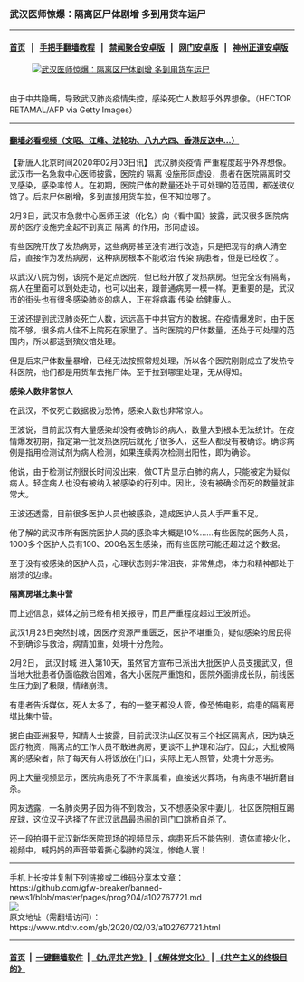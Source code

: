 ### 武汉医师惊爆：隔离区尸体剧增 多到用货车运尸
------------------------

#### [首页](https://github.com/gfw-breaker/banned-news1/blob/master/README.md) &nbsp;&nbsp;|&nbsp;&nbsp; [手把手翻墙教程](https://github.com/gfw-breaker/guides/wiki) &nbsp;&nbsp;|&nbsp;&nbsp; [禁闻聚合安卓版](https://github.com/gfw-breaker/bn-android) &nbsp;&nbsp;|&nbsp;&nbsp; [网门安卓版](https://github.com/oGate2/oGate) &nbsp;&nbsp;|&nbsp;&nbsp; [神州正道安卓版](https://github.com/SzzdOgate/update) 



<div><div class="featured_image">
 <a href="https://i.ntdtv.com/assets/uploads/2020/01/GettyImages-1196130133-2.jpg" target="_blank">
  <figure>
   <img alt="武汉医师惊爆：隔离区尸体剧增 多到用货车运尸" src="https://i.ntdtv.com/assets/uploads/2020/01/GettyImages-1196130133-2-800x450.jpg"/>
  </figure><br/>
 </a>
 <span class="caption">
  由于中共隐瞒，导致武汉肺炎疫情失控，感染死亡人数超乎外界想像。（HECTOR RETAMAL/AFP via Getty Images）
 </span>
</div>
</div><hr/>

#### [翻墙必看视频（文昭、江峰、法轮功、八九六四、香港反送中...）](https://github.com/gfw-breaker/banned-news1/blob/master/pages/link3.md)

<div><div class="post_content" itemprop="articleBody">
 <p>
  【新唐人北京时间2020年02月03日讯】
  <ok href="https://www.ntdtv.com/gb/442749.htm">
   武汉肺炎疫情
  </ok>
  严重程度超乎外界想像。武汉市一名急救中心医师披露，医院的
  <ok href="https://www.ntdtv.com/gb/隔离.htm">
   隔离
  </ok>
  设施形同虚设，患者在医院隔离时交叉感染，感染率惊人。在初期，医院尸体的数量还处于可处理的范范围，都送殡仪馆了。后来尸体剧增，多到直接用货车拉，但不知拉哪了。
 </p>
 <p>
  2月3日，武汉市急救中心医师王波（化名）向《看中国》披露，武汉很多医院病房的医疗设施完全起不到真正
  <ok href="https://www.ntdtv.com/gb/隔离.htm">
   隔离
  </ok>
  的作用，形同虚设。
 </p>
 <p>
  有些医院开放了发热病房，这些病房甚至没有进行改造，只是把现有的病人清空后，直接作为发热病房，这种病房根本不能收治
  <ok href="https://www.ntdtv.com/gb/传染.htm">
   传染
  </ok>
  病患者，但是已经收了。
 </p>
 <p>
  以武汉八院为例，该院不是定点医院，但已经开放了发热病房。但完全没有隔离，病人在里面可以到处走动，也可以出来，跟普通病房一模一样。更重要的是，武汉市的街头也有很多感染肺炎的病人，正在将病毒
  <ok href="https://www.ntdtv.com/gb/传染.htm">
   传染
  </ok>
  给健康人。
 </p>
 <p>
  王波还提到武汉肺炎死亡人数，远远高于中共官方的数据。在疫情爆发时，由于医院不够，很多病人住不上院死在家里了。当时医院的尸体数量，还处于可处理的范围内，所以都送到殡仪馆处理。
 </p>
 <p>
  但是后来尸体数量暴增，已经无法按照常规处理，所以各个医院刚刚成立了发热专科医院，他们都是用货车去拖尸体。至于拉到哪里处理，无从得知。
 </p>
 <p>
  <strong>
   感染人数非常惊人
  </strong>
 </p>
 <p>
  在武汉，不仅死亡数据极为恐怖，感染人数也非常惊人。
 </p>
 <p>
  王波说，目前武汉有大量感染却没有被确诊的病人，数量大到根本无法统计。在疫情爆发初期，指定第一批发热医院后就死了很多人，这些人都没有被确诊。确诊病例是指用检测试剂为病人检测，如果连续两次检测出阳性，即为确诊。
 </p>
 <p>
  他说，由于检测试剂很长时间没出来，做CT片显示白肺的病人，只能被定为疑似病人。轻症病人也没有被纳入被感染的行列中。因此，没有被确诊而死的数量就非常大。
 </p>
 <p>
  王波还透露，目前很多医护人员也被感染，造成医护人员人手严重不足。
 </p>
 <p>
  他了解的武汉市所有医院医护人员的感染率大概是10%……有些医院的医务人员，1000多个医护人员有100、200名医生感染，而有些医院可能还超过这个数据。
 </p>
 <p>
  至于没有被感染的医护人员，心理状态则非常沮丧，非常焦虑，体力和精神都处于崩溃的边缘。
 </p>
 <p>
  <strong>
   隔离房堪比集中营
  </strong>
 </p>
 <p>
  而上述信息，媒体之前已经有相关报导，而且严重程度超过王波所述。
 </p>
 <p>
  武汉1月23日突然封城，因医疗资源严重匮乏，医护不堪重负，疑似感染的居民得不到确诊与救治，病情加重，处境十分危险。
 </p>
 <p>
  2月2日，
  <ok href="https://www.ntdtv.com/gb/武汉封城.htm">
   武汉封城
  </ok>
  进入第10天，虽然官方宣布已派出大批医护人员支援武汉，但当地大批患者仍面临救治困难，各大小医院严重饱和，医院外面排成长队，前线医生压力到了极限，情绪崩溃。
 </p>
 <p>
  有患者告诉媒体，死人太多了，有的一整天都没人管，像恐怖电影，病患的隔离房堪比集中营。
 </p>
 <div class="video_fit_container">
 </div>
 <p>
  据自由亚洲报导，知情人士披露，目前武汉洪山区仅有三个社区隔离点，因为缺乏医疗物资，隔离点的工作人员不敢进病房，更谈不上护理和治疗。因此，大批被隔离的感染者，除了每天有人将饭放在门口，实际上无人照管，处境十分恶劣。
 </p>
 <p>
  网上大量视频显示，医院病患死了不许家属看，直接送火葬场，有病患不堪折磨自杀。
 </p>
 <p>
  网友透露，一名肺炎男子因为得不到救治，又不想感染家中妻儿，社区医院相互踢皮球，这位汉子选择了在武汉武昌最热闹的司门口跳桥自杀了。
 </p>
 <p>
  还一段拍摄于武汉新华医院现场的视频显示，病患死后不能告别，遗体直接火化，视频中，喊妈妈的声音带着撕心裂肺的哭泣，惨绝人寰！
 </p>
</div></div>
<hr/>
手机上长按并复制下列链接或二维码分享本文章：<br/>
https://github.com/gfw-breaker/banned-news1/blob/master/pages/prog204/a102767721.md <br/>
<a href='https://github.com/gfw-breaker/banned-news1/blob/master/pages/prog204/a102767721.md'><img src='https://github.com/gfw-breaker/banned-news1/blob/master/pages/prog204/a102767721.md.png'/></a> <br/>
原文地址（需翻墙访问）：https://www.ntdtv.com/gb/2020/02/03/a102767721.html


------------------------
#### [首页](https://github.com/gfw-breaker/banned-news1/blob/master/README.md) &nbsp;|&nbsp; [一键翻墙软件](https://github.com/gfw-breaker/nogfw/blob/master/README.md) &nbsp;| [《九评共产党》](https://github.com/gfw-breaker/9ping.md/blob/master/README.md#九评之一评共产党是什么) | [《解体党文化》](https://github.com/gfw-breaker/jtdwh.md/blob/master/README.md) | [《共产主义的终极目的》](https://github.com/gfw-breaker/gczydzjmd.md/blob/master/README.md)


<img src='http://gfw-breaker.win/banned-news/pages/prog204/a102767721.md' width='0px' height='0px'/>